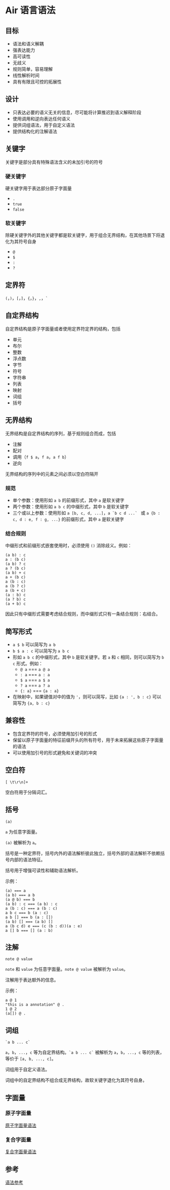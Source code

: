 # Air 语言语法

## 目标

- 语法和语义解耦
- 强表达能力
- 高可读性
- 无歧义
- 规则简单，容易理解
- 线性解析时间
- 具有有限且可控的拓展性

## 设计

- 只表达必要的语义无关的信息，尽可能将计算推迟到语义解释阶段
- 使用调用和逆向表达任何语义
- 提供词组语法，用于自定义语法
- 提供结构化的注解语法

## 关键字

关键字是部分具有特殊语法含义的未加引号的符号

### 硬关键字

硬关键字用于表达部分原子字面量

- `.`
- `true`
- `false`

### 软关键字

除硬关键字外的其他关键字都是软关键字，用于组合无界结构，在其他场景下将退化为其符号自身

- `@`
- `$`
- `:`
- `?`

## 定界符

`(`，`)`，`[`，`]`，`{`，`}`，`,`，`` ` ``

## 自定界结构

自定界结构是原子字面量或者使用定界符定界的结构，包括

- 单元
- 布尔
- 整数
- 浮点数
- 字节
- 符号
- 字符串
- 列表
- 映射
- 词组
- 括号

## 无界结构

无界结构是自定界结构的序列，基于规则组合而成，包括

- 注解
- 配对
- 调用（`f $ a`，`f a`，`a f b`）
- 逆向

无界结构的序列中的元素之间必须以空白符隔开

### 规范

- 单个参数：使用形如 `a b` 的前缀形式，其中 `a` 是软关键字
- 两个参数：使用形如 `a b c` 的中缀形式，其中 `b` 是软关键字
- 三个或以上参数：使用形如 `a [b, c, d, ...]`，``a `b c d ...` `` 或 `a {b : c, d : e, f : g, ...}` 的前缀形式，其中 `a` 是软关键字

### 结合规则

中缀形式和前缀形式嵌套使用时，必须使用 `()` 消除歧义。例如：

```air
(a b) : c
a : (b c)
(a b) ? c
a ? (b c)
(a b) + c
a + (b c)
a (b : c)
a (b ? c)
a (b + c)
(a : b) c
(a ? b) c
(a + b) c
```

因此只有中缀形式需要考虑结合规则，而中缀形式只有一条结合规则：右结合。

## 简写形式

- `a $ b` 可以简写为 `a b`
- `b $ a : c` 可以简写为 `a b c`
- 形如 `a b c` 的中缀形式，其中 `b` 是软关键字。若 `a` 和 `c` 相同，则可以简写为 `b c` 形式。例如：
  - `@ a` === `a @ a`
  - `: a` === `a : a`
  - `$ a` === `a $ a`
  - `? a` === `a ? a`
  - `{: a}` === `{a : a}`
- 在映射中，如果键值对中的值为 `'`，则可以简写，比如 `{a : ', b : c}` 可以简写为 `{a, b : c}`

## 兼容性

- 包含定界符的符号，必须使用加引号的形式
- 保留以原子字面量的特征前缀开头的所有符号，用于未来拓展这些原子字面量的语法
- 可以使用加引号的形式避免和关键词的冲突

## 空白符

`[ \t\r\n]+`

空白符用于分隔词汇。

## 括号

`(a)`

‌`a‌` 为任意字面量。

`(a)` 被解析为 `a`。

括号是一种定界符，括号内外的语法解析彼此独立，括号外部的语法解析不依赖括号内部的语法特征。

括号用于增强可读性和辅助语法解析。

示例：

```air
(a) === a
(a b) === a b
(a @ b) === b
(a b) : c === (a b) : c
a (b : c) === a (b : c)
a b c === b (a : c)
a b [] === b (a : [])
(a b) [] === (a b) []
a (b c d) e === (c (b : d))(a : e)
a [] b === [] (a : b)
```

## 注解

`note @ value`

`note` 和 `value` 为任意字面量。`note @ value` 被解析为 `value`。

注解用于表达额外的信息。

示例：

```air
a @ 1
"this is a annotation" @ .
1 @ 2
(a[]) @ .
```

## 词组

`` `a b ... c` ``

`a`，`b`，`...`，`c` 等为自定界结构。`` `a b ... c` `` 被解析为 `a`，`b`，`...`，`c` 等的列表，等价于 `[a, b, ..., c]`。

词组用于自定义语法。

词组中的自定界结构不组合成无界结构，故软关键字退化为其符号自身。

## 字面量

### 原子字面量

[原子字面量语法](./Air%20语言语法/原子字面量语法.md)

### 复合字面量

[复合字面量语法](./Air%20语言语法/复合字面量语法.md)

## 参考

[语法参考](./Air%20语言语法/语法参考.md)
